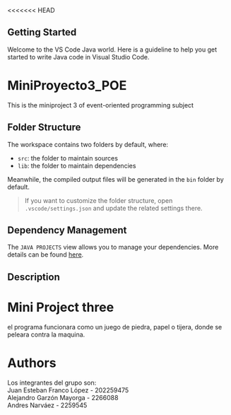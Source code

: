 <<<<<<< HEAD
## Getting Started

Welcome to the VS Code Java world. Here is a guideline to help you get started to write Java code in Visual Studio Code.

# MiniProyecto3_POE
This is the miniproject 3 of event-oriented programming subject

## Folder Structure

The workspace contains two folders by default, where:

- `src`: the folder to maintain sources
- `lib`: the folder to maintain dependencies

Meanwhile, the compiled output files will be generated in the `bin` folder by default.

> If you want to customize the folder structure, open `.vscode/settings.json` and update the related settings there.

## Dependency Management

The `JAVA PROJECTS` view allows you to manage your dependencies. More details can be found [here](https://github.com/microsoft/vscode-java-dependency#manage-dependencies).

## Description
# Mini Project three

el programa funcionara como un juego de piedra, papel o tijera, donde se peleara contra la maquina.

# Authors
Los integrantes del grupo son:\
Juan Esteban Franco López - 202259475\
Alejandro Garzón Mayorga - 2266088\
Andres Narváez - 2259545